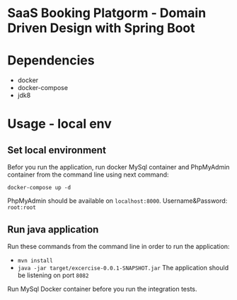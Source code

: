 # SaaS Booking Platgorm - Domain Driven Design with Spring Boot 

# Dependencies
- docker
- docker-compose
- jdk8

# Usage - local env
## Set local environment
Befor you run the application, run docker MySql container and PhpMyAdmin container from the command line using next command:

``docker-compose up -d``

PhpMyAdmin should be available on `localhost:8000`. Username&Password: ``root:root``

## Run java application
Run these commands from the command line in order to run the application: 
- ``mvn install``
- ``java -jar target/excercise-0.0.1-SNAPSHOT.jar``
The application should be listening on port ``8082``

Run MySql Docker container before you run the integration tests. 
 

